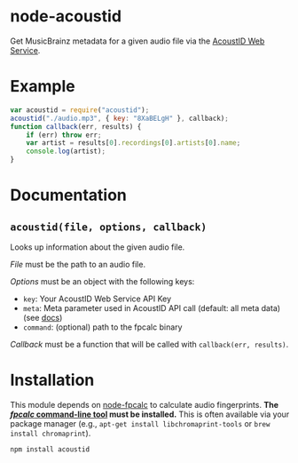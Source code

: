 # node-acoustid

Get MusicBrainz metadata for a given audio file via the [AcoustID Web
Service](http://acoustid.org/webservice).

# Example

```js
var acoustid = require("acoustid");
acoustid("./audio.mp3", { key: "8XaBELgH" }, callback);
function callback(err, results) {
	if (err) throw err;
	var artist = results[0].recordings[0].artists[0].name;
	console.log(artist);
}
```


# Documentation

## `acoustid(file, options, callback)`

Looks up information about the given audio file.

*File* must be the path to an audio file.

*Options* must be an object with the following keys:

 * `key`: Your AcoustID Web Service API Key
 * `meta`: Meta parameter used in AcoustID API call (default: all meta
   data) (see [docs](http://acoustid.org/webservice#lookup))
 * `command`: (optional) path to the fpcalc binary

*Callback* must be a function that will be called with `callback(err,
results)`.

# Installation 

This module depends on
[node-fpcalc](https://github.com/parshap/node-fpcalc) to calculate audio
fingerprints. **The [*fpcalc* command-line
tool](http://acoustid.org/chromaprint) must be installed.** This is
often available via your package manager (e.g., `apt-get install
libchromaprint-tools` or `brew install chromaprint`).

```
npm install acoustid
```
